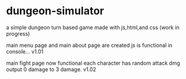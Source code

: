 # dungeon-simulator 
a simple dungeon turn based game made with js,html,and css (work in progress)

main menu page and main about page are created 
js is functional in console... 
v1.01

main fight page now functional each character has random attack dmg output 0 damage to 3 damage. v1.02

